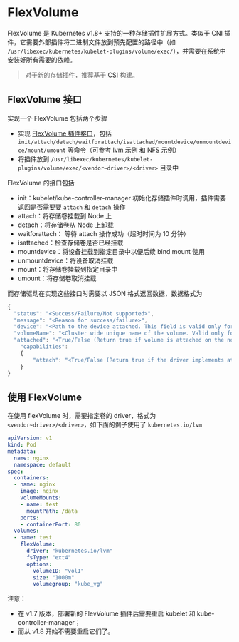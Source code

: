 # FlexVolume

FlexVolume 是 Kubernetes v1.8+ 支持的一种存储插件扩展方式。类似于 CNI 插件，它需要外部插件将二进制文件放到预先配置的路径中（如 `/usr/libexec/kubernetes/kubelet-plugins/volume/exec/`），并需要在系统中安装好所有需要的依赖。

> 对于新的存储插件，推荐基于 [CSI](csi.md) 构建。

## FlexVolume 接口

实现一个 FlexVolume 包括两个步骤

* 实现 [FlexVolume 插件接口](https://github.com/kubernetes/community/blob/master/contributors/devel/sig-storage/flexvolume.md)，包括 `init/attach/detach/waitforattach/isattached/mountdevice/unmountdevice/mount/umount` 等命令（可参考 [lvm 示例](https://github.com/kubernetes/examples/blob/master/staging/volumes/flexvolume/lvm) 和 [NFS 示例](https://github.com/kubernetes/examples/blob/master/staging/volumes/flexvolume/nfs)）
* 将插件放到 `/usr/libexec/kubernetes/kubelet-plugins/volume/exec/<vendor~driver>/<driver>` 目录中

FlexVolume 的接口包括

* init：kubelet/kube-controller-manager 初始化存储插件时调用，插件需要返回是否需要要 `attach` 和 `detach` 操作
* attach：将存储卷挂载到 Node 上
* detach：将存储卷从 Node 上卸载
* waitforattach： 等待 attach 操作成功（超时时间为 10 分钟）
* isattached：检查存储卷是否已经挂载
* mountdevice：将设备挂载到指定目录中以便后续 bind mount 使用
* unmountdevice：将设备取消挂载
* mount：将存储卷挂载到指定目录中
* umount：将存储卷取消挂载

而存储驱动在实现这些接口时需要以 JSON 格式返回数据，数据格式为

```javascript
{
  "status": "<Success/Failure/Not supported>",
  "message": "<Reason for success/failure>",
  "device": "<Path to the device attached. This field is valid only for attach & waitforattach call-outs>",
  "volumeName": "<Cluster wide unique name of the volume. Valid only for getvolumename call-out>",
  "attached": "<True/False (Return true if volume is attached on the node. Valid only for isattached call-out)>",
    "capabilities":
    {
        "attach": "<True/False (Return true if the driver implements attach and detach)>"
    }
}
```

## 使用 FlexVolume

在使用 flexVolume 时，需要指定卷的 driver，格式为 `<vendor~driver>/<driver>`，如下面的例子使用了 `kubernetes.io/lvm`

```yaml
apiVersion: v1
kind: Pod
metadata:
  name: nginx
  namespace: default
spec:
  containers:
  - name: nginx
    image: nginx
    volumeMounts:
    - name: test
      mountPath: /data
    ports:
    - containerPort: 80
  volumes:
  - name: test
    flexVolume:
      driver: "kubernetes.io/lvm"
      fsType: "ext4"
      options:
        volumeID: "vol1"
        size: "1000m"
        volumegroup: "kube_vg"
```

注意：

* 在 v1.7 版本，部署新的 FlevVolume 插件后需要重启 kubelet 和 kube-controller-manager；
* 而从 v1.8 开始不需要重启它们了。

